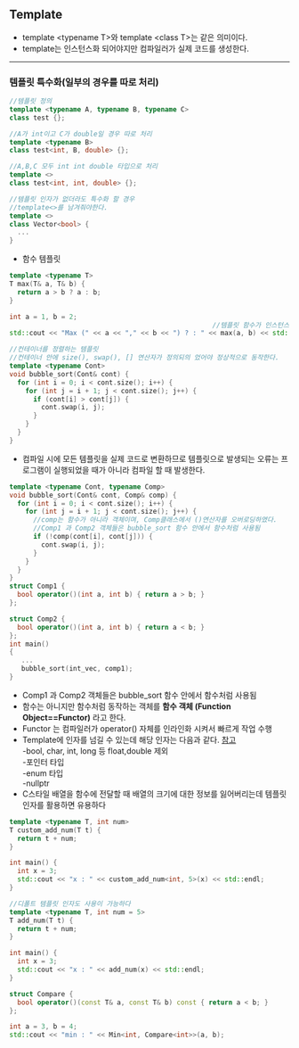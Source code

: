 ## Template   
* template \<typename T\>와 template \<class T\>는 같은 의미이다.   
* template는 인스턴스화 되어야지만 컴파일러가 실제 코드를 생성한다.   

***
### 템플릿 특수화(일부의 경우를 따로 처리)   
```cpp
//템플릿 정의
template <typename A, typename B, typename C>
class test {};

//A가 int이고 C가 double일 경우 따로 처리
template <typename B>
class test<int, B, double> {};

//A,B,C 모두 int int double 타입으로 처리
template <>
class test<int, int, double> {};

//템플릿 인자가 없더라도 특수화 할 경우
//template<>를 남겨줘야한다.
template <>
class Vector<bool> {
  ... 
}
```
* 함수 템플릿   

```cpp
template <typename T>
T max(T& a, T& b) {
  return a > b ? a : b;
}

int a = 1, b = 2;
                                                   //템플릿 함수가 인스턴스화 하는 부분
std::cout << "Max (" << a << "," << b << ") ? : " << max(a, b) << std::endl;

//컨테이너를 정렬하는 템플릿
//컨테이너 안에 size(), swap(), [] 연산자가 정의되의 었어야 정상적으로 동작한다.
template <typename Cont>
void bubble_sort(Cont& cont) {
  for (int i = 0; i < cont.size(); i++) {
    for (int j = i + 1; j < cont.size(); j++) {
      if (cont[i] > cont[j]) {
        cont.swap(i, j);
      }
    }
  }
}
```
*  컴파일 시에 모든 템플릿을 실제 코드로 변환하므로 템플릿으로 발생되는 오류는 프로그램이 실행되었을 때가 아니라 컴파일 할 때 발생한다.
```cpp
template <typename Cont, typename Comp>
void bubble_sort(Cont& cont, Comp& comp) {
  for (int i = 0; i < cont.size(); i++) {
    for (int j = i + 1; j < cont.size(); j++) {
      //comp는 함수가 아니라 객체이며, Comp클래스에서 ()연산자를 오버로딩하였다.
      //Comp1 과 Comp2 객체들은 bubble_sort 함수 안에서 함수처럼 사용됨
      if (!comp(cont[i], cont[j])) {
        cont.swap(i, j);
      }
    }
  }
}
struct Comp1 {
  bool operator()(int a, int b) { return a > b; }
};

struct Comp2 {
  bool operator()(int a, int b) { return a < b; }
};
int main()   
{
   ...
   bubble_sort(int_vec, comp1);
}
```
* Comp1 과 Comp2 객체들은 bubble_sort 함수 안에서 함수처럼 사용됨
* 함수는 아니지만 함수처럼 동작하는 객체를 **함수 객체 \(Function Object\=\=Functor\)** 라고 한다.   
* Functor 는 컴파일러가 operator() 자체를 인라인화 시켜서 빠르게 작업 수행
* Template에 인자를 넘길 수 있는데 해당 인자는 다음과 같다.  [참고](https://en.cppreference.com/w/cpp/language/template_parameters)   
-bool, char, int, long 등  float,double 제외   
-포인터 타입   
-enum 타입   
-nullptr   
*  C스타일 배열을 함수에 전달할 때 배열의 크기에 대한 정보를 잃어버리는데 템플릿 인자를 활용하면 유용하다   
```cpp
template <typename T, int num>
T custom_add_num(T t) {
  return t + num;
}

int main() {
  int x = 3;
  std::cout << "x : " << custom_add_num<int, 5>(x) << std::endl;
}

//디폴트 템플릿 인자도 사용이 가능하다
template <typename T, int num = 5>
T add_num(T t) {
  return t + num;
}

int main() {
  int x = 3;
  std::cout << "x : " << add_num(x) << std::endl;
}

struct Compare {
  bool operator()(const T& a, const T& b) const { return a < b; }
};

int a = 3, b = 4;
std::cout << "min : " << Min<int, Compare<int>>(a, b);

```
